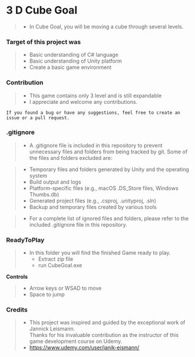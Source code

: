 # 3 D Cube Goal

> - In Cube Goal, you will be moving a cube through several levels.

### Target of this project was

> - Basic understanding of C# language
> - Basic understanding of Unity platform
> - Create a basic game environment

### Contribution

> - This game contains only 3 level and is still expandable
> - I appreciate and welcome any contributions.

    If you found a bug or have any suggestions, feel free to create an issue or a pull request.

### .gitignore

> - A .gitignore file is included in this repository to prevent unnecessary files and folders from being tracked by git. Some of the files and folders excluded are:

> - Temporary files and folders generated by Unity and the operating system
> - Build output and logs
> - Platform-specific files (e.g., macOS .DS_Store files, Windows Thumbs.db)
> - Generated project files (e.g., .csproj, .unityproj, .sln)
> - Backup and temporary files created by various tools

> - For a complete list of ignored files and folders, please refer to the included .gitignore file in this repository.

### ReadyToPlay

> - In this folder you will find the finished Game ready to play.
>   - Extract zip file
>   - run CubeGoal.exe

**Controls**

> - Arrow keys or WSAD to move
> - Space to jump

### Credits

> - This project was inspired and guided by the exceptional work of Jannick Leismann.  
>   Thanks for his invaluable contribution as the instructor of this game development course on Udemy.
> - https://www.udemy.com/user/janik-eismann/
